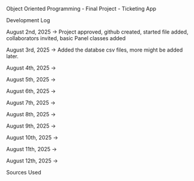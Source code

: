 Object Oriented Programming - Final Project - Ticketing App

Development Log

August 2nd, 2025 -> Project approved, github created, started file added, collaborators invited, basic Panel classes added

August 3rd, 2025 -> Added the databse csv files, more might be added later.

August 4th, 2025 ->

August 5th, 2025 ->

August 6th, 2025 ->

August 7th, 2025 ->

August 8th, 2025 ->

August 9th, 2025 ->

August 10th, 2025 ->

August 11th, 2025 ->

August 12th, 2025 ->

Sources Used
